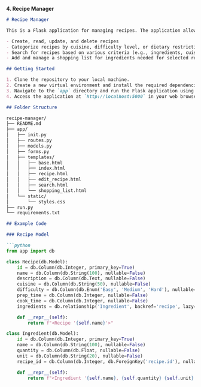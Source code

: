 **4. Recipe Manager**

```markdown
# Recipe Manager

This is a Flask application for managing recipes. The application allows users to:

- Create, read, update, and delete recipes
- Categorize recipes by cuisine, difficulty level, or dietary restrictions
- Search for recipes based on various criteria (e.g., ingredients, cuisine, cooking time)
- Add and manage a shopping list for ingredients needed for selected recipes

## Getting Started

1. Clone the repository to your local machine.
2. Create a new virtual environment and install the required dependencies listed in `requirements.txt`.
3. Navigate to the `app` directory and run the Flask application using `python run.py`.
4. Access the application at `http://localhost:5000` in your web browser.

## Folder Structure

recipe-manager/
├── README.md
├── app/
│   ├── init.py
│   ├── routes.py
│   ├── models.py
│   ├── forms.py
│   ├── templates/
│   │   ├── base.html
│   │   ├── index.html
│   │   ├── recipe.html
│   │   ├── edit_recipe.html
│   │   ├── search.html
│   │   └── shopping_list.html
│   └── static/
│       └── styles.css
├── run.py
└── requirements.txt

## Example Code

### Recipe Model

```python
from app import db

class Recipe(db.Model):
    id = db.Column(db.Integer, primary_key=True)
    name = db.Column(db.String(100), nullable=False)
    description = db.Column(db.Text, nullable=False)
    cuisine = db.Column(db.String(50), nullable=False)
    difficulty = db.Column(db.Enum('Easy', 'Medium', 'Hard'), nullable=False)
    prep_time = db.Column(db.Integer, nullable=False)
    cook_time = db.Column(db.Integer, nullable=False)
    ingredients = db.relationship('Ingredient', backref='recipe', lazy='dynamic')

    def __repr__(self):
        return f"<Recipe '{self.name}'>"

class Ingredient(db.Model):
    id = db.Column(db.Integer, primary_key=True)
    name = db.Column(db.String(100), nullable=False)
    quantity = db.Column(db.Float, nullable=False)
    unit = db.Column(db.String(20), nullable=False)
    recipe_id = db.Column(db.Integer, db.ForeignKey('recipe.id'), nullable=False)

    def __repr__(self):
        return f"<Ingredient '{self.name}, {self.quantity} {self.unit}'>"

